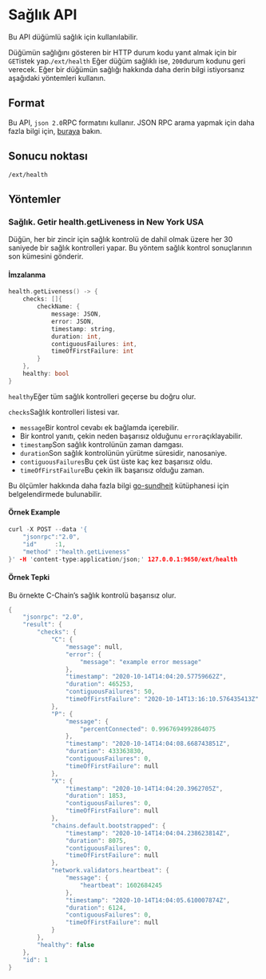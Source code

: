 # Sağlık API

Bu API düğümlü sağlık için kullanılabilir.

Düğümün sağlığını gösteren bir HTTP durum kodu yanıt almak için bir `GET`istek yap.`/ext/health` Eğer düğüm sağlıklı ise, `200`durum kodunu geri verecek. Eğer bir düğümün sağlığı hakkında daha derin bilgi istiyorsanız aşağıdaki yöntemleri kullanın.

## Format

Bu API, `json 2.0`RPC formatını kullanır. JSON RPC arama yapmak için daha fazla bilgi için, [buraya](issuing-api-calls.md) bakın.

## Sonucu noktası

```text
/ext/health
```

## Yöntemler

### Sağlık. Getir health.getLiveness in New York USA

Düğün, her bir zincir için sağlık kontrolü de dahil olmak üzere her 30 saniyede bir sağlık kontrolleri yapar. Bu yöntem sağlık kontrol sonuçlarının son kümesini gönderir.

#### **İmzalanma**

```cpp
health.getLiveness() -> {
    checks: []{
        checkName: {
            message: JSON,
            error: JSON,
            timestamp: string,
            duration: int,
            contiguousFailures: int,
            timeOfFirstFailure: int
        }
    },
    healthy: bool
}
```

`healthy`Eğer tüm sağlık kontrolleri geçerse bu doğru olur.

`checks`Sağlık kontrolleri listesi var.

* `message`Bir kontrol cevabı ek bağlamda içerebilir.
* Bir kontrol yanıtı, çekin neden başarısız olduğunu `error`açıklayabilir.
* `timestamp`Son sağlık kontrolünün zaman damgası.
* `duration`Son sağlık kontrolünün yürütme süresidir, nanosaniye.
* `contiguousFailures`Bu çek üst üste kaç kez başarısız oldu.
* `timeOfFirstFailure`Bu çekin ilk başarısız olduğu zaman.

Bu ölçümler hakkında daha fazla bilgi [go-sundheit](https://github.com/AppsFlyer/go-sundheit) kütüphanesi için belgelendirmede bulunabilir.

#### **Örnek Example**

```cpp
curl -X POST --data '{
    "jsonrpc":"2.0",
    "id"     :1,
    "method" :"health.getLiveness"
}' -H 'content-type:application/json;' 127.0.0.1:9650/ext/health
```

#### **Örnek Tepki**

Bu örnekte C-Chain’s sağlık kontrolü başarısız olur.

```cpp
{
    "jsonrpc": "2.0",
    "result": {
        "checks": {
            "C": {
                "message": null,
                "error": {
                    "message": "example error message"
                },
                "timestamp": "2020-10-14T14:04:20.57759662Z",
                "duration": 465253,
                "contiguousFailures": 50,
                "timeOfFirstFailure": "2020-10-14T13:16:10.576435413Z"
            },
            "P": {
                "message": {
                    "percentConnected": 0.9967694992864075
                },
                "timestamp": "2020-10-14T14:04:08.668743851Z",
                "duration": 433363830,
                "contiguousFailures": 0,
                "timeOfFirstFailure": null
            },
            "X": {
                "timestamp": "2020-10-14T14:04:20.3962705Z",
                "duration": 1853,
                "contiguousFailures": 0,
                "timeOfFirstFailure": null
            },
            "chains.default.bootstrapped": {
                "timestamp": "2020-10-14T14:04:04.238623814Z",
                "duration": 8075,
                "contiguousFailures": 0,
                "timeOfFirstFailure": null
            },
            "network.validators.heartbeat": {
                "message": {
                    "heartbeat": 1602684245
                },
                "timestamp": "2020-10-14T14:04:05.610007874Z",
                "duration": 6124,
                "contiguousFailures": 0,
                "timeOfFirstFailure": null
            }
        },
        "healthy": false
    },
    "id": 1
}
```

